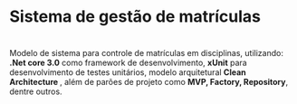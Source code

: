 # Sistema de gestão de matrículas<h1> 

Modelo de sistema para controle de matrículas em disciplinas, utilizando: <b>.Net core 3.0</b> como framework de desenvolvimento, <b>xUnit</b> para desenvolvimento de testes unitários, modelo arquitetural <b>Clean Architecture </b>, além de parões de projeto como <b>MVP, Factory, Repository</b>, dentre outros.
